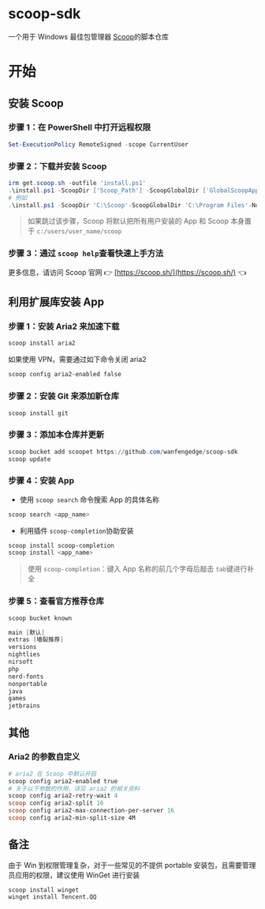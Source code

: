 # scoop-sdk

一个用于 Windows 最佳包管理器 [Scoop](https://github.com/lukesampson/scoop)的脚本仓库

# 开始

## 安装 Scoop

### 步骤 1：在 PowerShell 中打开远程权限

```powershell
Set-ExecutionPolicy RemoteSigned -scope CurrentUser
```

### 步骤 2：下载并安装 Scoop

```powershell
irm get.scoop.sh -outfile 'install.ps1'
.\install.ps1 -ScoopDir ['Scoop_Path'] -ScoopGlobalDir ['GlobalScoopApps_Path'] -NoProxy
# 例如
.\install.ps1 -ScoopDir 'C:\Scoop'-ScoopGlobalDir 'C:\Program Files'-NoProxy
```

> 如果跳过该步骤，Scoop 将默认把所有用户安装的 App 和 Scoop 本身置于 `c:/users/user_name/scoop`

### 步骤 3：通过 `scoop help`查看快速上手方法

更多信息，请访问 Scoop 官网 👉 [https://scoop.sh/](https://scoop.sh/) 👈

## 利用扩展库安装 App

### 步骤 1：安装 Aria2 来加速下载

```powershell
scoop install aria2
```

如果使用 VPN，需要通过如下命令关闭 aria2

```powershell
scoop config aria2-enabled false
```

### 步骤 2：安装 Git 来添加新仓库

```powershell
scoop install git
```

### 步骤 3：添加本仓库并更新

```powershell
scoop bucket add scoopet https://github.com/wanfengedge/scoop-sdk
scoop update
```

### 步骤 4：安装 App

- 使用 `scoop search` 命令搜索 App 的具体名称

```powershell
scoop search <app_name>
```

- 利用插件 `scoop-completion`协助安装

```powershell
scoop install scoop-completion
scoop install <app_name>
```

> 使用 `scoop-completion`：键入 App 名称的前几个字母后敲击 `tab`键进行补全

### 步骤 5：查看官方推荐仓库

```powershell
scoop bucket known

main [默认]
extras [墙裂推荐]
versions
nightlies
nirsoft
php
nerd-fonts
nonportable
java
games
jetbrains
```

## 其他

### Aria2 的参数自定义

```powershell
# aria2 在 Scoop 中默认开启
scoop config aria2-enabled true
# 关于以下参数的作用，详见 aria2 的相关资料
scoop config aria2-retry-wait 4
scoop config aria2-split 16
scoop config aria2-max-connection-per-server 16
scoop config aria2-min-split-size 4M
```

## 备注

由于 Win 到权限管理复杂，对于一些常见的不提供 portable 安装包，且需要管理员应用的权限，建议使用 WinGet 进行安装

```powerhsell
scoop install winget
winget install Tencent.QQ
```
